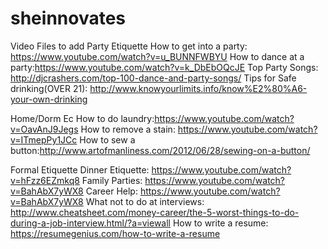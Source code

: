 # sheinnovates
Video Files to add 
Party Etiquette
How to get into a party: https://www.youtube.com/watch?v=u_BUNNFWBYU
How to dance at a party:https://www.youtube.com/watch?v=k_DbEbOQcJE
Top Party Songs: http://djcrashers.com/top-100-dance-and-party-songs/
Tips for Safe drinking(OVER 21): http://www.knowyourlimits.info/know%E2%80%A6-your-own-drinking




Home/Dorm Ec
How to do laundry:https://www.youtube.com/watch?v=OavAnJ9Jegs
How to remove a stain: https://www.youtube.com/watch?v=ITmepPy1JCc
How to sew a button:http://www.artofmanliness.com/2012/06/28/sewing-on-a-button/










Formal Etiquette
Dinner Etiquette: https://www.youtube.com/watch?v=hFzz6EZmkq8 
Family Parties: https://www.youtube.com/watch?v=BahAbX7yWX8
Career Help: https://www.youtube.com/watch?v=BahAbX7yWX8
What not to do at interviews: http://www.cheatsheet.com/money-career/the-5-worst-things-to-do-during-a-job-interview.html/?a=viewall
How to write a resume: https://resumegenius.com/how-to-write-a-resume



